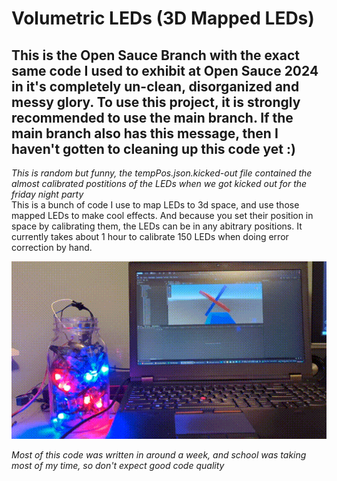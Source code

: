 # Volumetric LEDs (3D Mapped LEDs)
## This is the Open Sauce Branch with the exact same code I used to exhibit at Open Sauce 2024 in it's completely un-clean, disorganized and messy glory. To use this project, it is strongly recommended to use the main branch. If the main branch also has this message, then I haven't gotten to cleaning up this code yet :)
*This is random but funny, the tempPos.json.kicked-out file contained the almost calibrated postitions of the LEDs when we got kicked out for the friday night party*  
This is a bunch of code I use to map LEDs to 3d space, and use those mapped LEDs to make cool effects. And because you set their position in space by calibrating them, the LEDs can be in any abitrary positions. It currently takes about 1 hour to calibrate 150 LEDs when doing error correction by hand.

![Demo video showing Unity integration](assets/fixed.gif)

*Most of this code was written in around a week, and school was taking most of my time, so don't expect good code quality*
